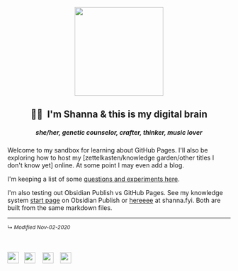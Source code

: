 <p align="center">
<img src="https://raw.githubusercontent.com/ShannaSeigel/ShannaSeigel.github.io/master/_images/garden-headshot.png" width="200">

<br>
<H2 align=center>👋🏼&nbsp; I'm Shanna & this is my digital brain</h2>
<h5 align=center size=small><i>she/her, genetic counselor, crafter, thinker, music lover</i></h5>
</p>

Welcome to my sandbox for learning about GitHub Pages. I'll also be exploring how to host my [zettelkasten/knowledge garden/other titles I don't know yet] online. At some point I may even add a blog.

I'm keeping a list of some [questions and experiments here](shanna-fyi/personal-site-experiment-log).

I'm also testing out Obsidian Publish vs GitHub Pages. See my knowledge system <a href="https://publish.obsidian.md/shanna/_START" target="_blank" rel="noopener noreferrer">start page</a> on Obsidian Publish or [hereeee](home.md) at shanna.fyi. Both are built from the same markdown files.

------------------------
<small>↳ <i>Modified Nov-02-2020</i></small>
<br><br><br>
<!--obsidian--><a href="https://forum.obsidian.md/u/shanna" target="_blank" rel="noopener noreferrer"><img src="https://raw.githubusercontent.com/ShannaSeigel/ShannaSeigel.github.io/master/_images/obsidian-sq.png" width="26"></a>&nbsp;&nbsp;
<!--github--> <a href="https://github.com/ShannaSeigel" target="_blank" rel="noopener noreferrer"><img src="https://raw.githubusercontent.com/ShannaSeigel/ShannaSeigel.github.io/master/_images/dave-gandy-socials/github-logo.png" width="25"></a>&nbsp;&nbsp;&nbsp;
<!--reddit <a href="https://www.reddit.com/user/Shanna_Seigel/" target="_blank" rel="noopener noreferrer"><img src="https://raw.githubusercontent.com/ShannaSeigel/ShannaSeigel.github.io/master/_images/social-icon-reddit.png" width="25"></a>&nbsp;&nbsp;&nbsp;-->
<!--twitter--> <a href="https://twitter.com/ShannaSeigel" target="_blank" rel="noopener noreferrer"><img src="https://raw.githubusercontent.com/ShannaSeigel/ShannaSeigel.github.io/master/_images/social-icon-twitter.png" width="25"></a>&nbsp;&nbsp;&nbsp;
<!--linkedin--> <a href="https://www.linkedin.com/in/shannaseigel" target="_blank" rel="noopener noreferrer"><img src="https://raw.githubusercontent.com/ShannaSeigel/ShannaSeigel.github.io/master/_images/dave-gandy-socials/linkedin-letters.png" width="25"></a>&nbsp;&nbsp;&nbsp;

<!--
saw tutorial on opening links in new tab that rec's extra security to prevent phishing:
target="_blank" rel="noopener noreferrer"
<a href="https://forum.obsidian.md/u/shanna" target="_blank" rel="noopener noreferrer"><img src="" width="25"></a>&nbsp;&nbsp;&nbsp;
-->
